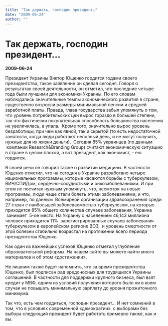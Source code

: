 ```yaml
---
title: "Так держать, господин президент…"
date: "2009-06-24"
author: ""
---
```


# Так держать, господин президент…

**2009-06-24** 

Президент Украины Виктор Ющенко гордится годами своего президентства, такое заявление он сделал сегодня. Говоря о результатах своей деятельности, он отметил, что последние четыре года были лучшими для экономики Украины. По его словам наблюдались значительные темпы экономического развития в стране, существенно возросли размеры минимальной пенсии и средней заработной платы. Правда, глава государства забыл упомянуть о том, что уровень потребительских цен вырос гораздо в большей степени, так что фактически покупательная способность большинства населения не увеличилась, а упала.  Кроме того, значительно вырос уровень безработицы, при чем как явной, так и скрытой (то есть недостаточной занятости, когда люди работают неполный день, и не могут получить, нужные для их жизни деньги).  Сегодня 85% украинцев (по данным  компании Research&Branding Group) считают экономическую ситуацию в стране в целом плохой, а вот президент, как экономист, - ею гордится.

В своей речи он говорил также о развитии медицины. В частности Ющенко отметил, что на сегодня в Украине разработано четыре национальных программы, которые касаются борьбы с туберкулезом, ВИЧ/СПИДом, сердечно-сосудистыми и онкозаболеваниями. И при этом не посчитал нужным упомянуть, что, несмотря на новые программы, люди чаще стали болеть этими заболеваниями, и что, например, по данным  Всемирной организации здравоохранения среди 27 стран с наибольшей заболеваемостью туберкулезом, на которые приходится 85% общего количества случаев заболевания, Украина  занимает  5-ое место. На Украину с населением 46,143 миллиона человек приходится 11%  зарегистрированных случаев заболевания туберкулезом в европейском регионе ВОЗ,  и уровень смертности от этой болезни стабильно возрастал на протяжении всего периода президентства Ющенко.

Как один из важнейших успехов Ющенко отметил углубление образовательной реформы. На нашем сайте вы можете найти много материалов и об этом «достижении».

Не лишним также будет напомнить, что за время президентства Ющенко, был подписан рад вредоносных для трудящихся Украины соглашений. В частности для поддержки крупного бизнеса, был взят кредит у МВФ, одним из условий получения которого было ни в коем случаи не повышать минимальную зарплату до уровня прожиточного минимума.

Так что, есть чем гордиться, господин президент... И нет сомнений в том, что в условиях современной «демократии»  с выборами без выбора следующий президент будет работать примерно также, как и вы.